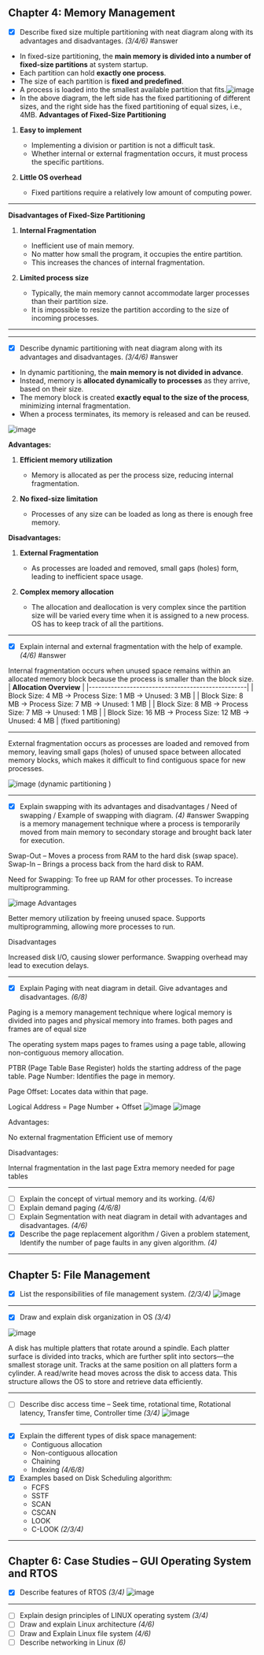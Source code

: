 ## Chapter 4: Memory Management

- [x] Describe fixed size multiple partitioning with neat diagram along with its advantages and disadvantages. *(3/4/6)*
     #answer
- In fixed-size partitioning, the **main memory is divided into a number of fixed-size partitions** at system startup.
- Each partition can hold **exactly one process**.
- The size of each partition is **fixed and predefined**.
- A process is loaded into the smallest available partition that fits.![image](.attachments/c91ef01b8d62e266be48f6095039c0c1ddff5b68.jpg)
- In the above diagram, the left side has the fixed partitioning of different sizes, and the right side has the fixed partitioning of equal sizes, i.e., 4MB.
   **Advantages of Fixed-Size Partitioning**

1. **Easy to implement**  
   - Implementing a division or partition is not a difficult task.  
   - Whether internal or external fragmentation occurs, it must process the specific partitions.

2. **Little OS overhead**  
   - Fixed partitions require a relatively low amount of computing power.

---

 **Disadvantages of Fixed-Size Partitioning**

1. **Internal Fragmentation**  
   - Inefficient use of main memory.  
   - No matter how small the program, it occupies the entire partition.  
   - This increases the chances of internal fragmentation.

2. **Limited process size**  
   - Typically, the main memory cannot accommodate larger processes than their partition size.  
   - It is impossible to resize the partition according to the size of incoming processes.
---

***


- [x] Describe dynamic partitioning with neat diagram along with its advantages and disadvantages. *(3/4/6)*
#answer

- In dynamic partitioning, the **main memory is not divided in advance**.
- Instead, memory is **allocated dynamically to processes** as they arrive, based on their size.
- The memory block is created **exactly equal to the size of the process**, minimizing internal fragmentation.
- When a process terminates, its memory is released and can be reused.


![image](.attachments/269db722b98d9c9947c21ba9422537cbc36b6d80.jpg) 

 **Advantages:**

1. **Efficient memory utilization**  
   - Memory is allocated as per the process size, reducing internal fragmentation.

2. **No fixed-size limitation**  
   - Processes of any size can be loaded as long as there is enough free memory.

  **Disadvantages:**

1. **External Fragmentation**  
   - As processes are loaded and removed, small gaps (holes) form, leading to inefficient space usage.

2. **Complex memory allocation**  
   - The allocation and deallocation is very complex since the partition size will be varied every time when it is assigned to a new process. OS has to keep track of all the partitions.
   
***
- [x] Explain internal and external fragmentation with the help of example. *(4/6)*
#answer

Internal fragmentation occurs when unused space remains within an allocated memory block because the process is smaller than the block size.
| **Allocation Overview**                          |
|--------------------------------------------------|
| Block Size: 4 MB → Process Size: 1 MB → Unused: 3 MB |
| Block Size: 8 MB → Process Size: 7 MB → Unused: 1 MB |
| Block Size: 8 MB → Process Size: 7 MB → Unused: 1 MB |
| Block Size: 16 MB → Process Size: 12 MB → Unused: 4 MB |
(fixed partitioning)
***

External fragmentation occurs as processes are loaded and removed from memory, leaving small gaps (holes) of unused space between allocated memory blocks, which makes it difficult to find contiguous space for new processes.

 ![image](.attachments/b78d032343d6840dfce858801361e05e172f4f04.jpg) 
(dynamic partitioning )
***

- [x] Explain swapping with its advantages and disadvantages / Need of swapping / Example of swapping with diagram. *(4)*
    #answer
Swapping is a memory management technique where a process is temporarily moved from main memory to secondary storage and brought back later for execution.

Swap-Out – Moves a process from RAM to the hard disk (swap space).
Swap-In – Brings a process back from the hard disk to RAM.

Need for Swapping:
To free up RAM for other processes.
To increase multiprogramming.

![image](.attachments/10339623bd7318c4e7b42587f539537c0b19bd57.jpg) 
Advantages

Better memory utilization by freeing unused space.
Supports multiprogramming, allowing more processes to run.



Disadvantages

Increased disk I/O, causing slower performance.
Swapping overhead may lead to execution delays.

***
- [x] Explain Paging with neat diagram in detail. Give advantages and disadvantages. *(6/8)*


Paging is a memory management technique where logical memory is divided into pages and physical memory into frames.
both pages and frames are of equal size

The operating system maps pages to frames using a page table, allowing non-contiguous memory allocation.

PTBR (Page Table Base Register) holds the starting address of the page table.
Page Number: Identifies the page in memory.

Page Offset: Locates data within that page.


Logical Address = Page Number + Offset
![image](.attachments/9eb91e73d5d1df589ee6561dc7b74c46599849c3.jpg) 
![image](.attachments/3cbfd293c51c48a3a05de358a3682f1683c87ba4.jpg) 


Advantages:

No external fragmentation
Efficient use of memory





Disadvantages:

Internal fragmentation in the last page
Extra memory needed for page tables


***




- [ ] Explain the concept of virtual memory and its working. *(4/6)*
- [ ] Explain demand paging *(4/6/8)*
- [ ] Explain Segmentation with neat diagram in detail with advantages and disadvantages. *(4/6)*
- [x] Describe the page replacement algorithm / Given a problem statement, Identify the number of page faults in any given algorithm. *(4)*

---

## Chapter 5: File Management

- [x] List the responsibilities of file management system. *(2/3/4)*
    ![image](.attachments/41eafb0000f1bb4bf92de6e38815223acb6a8f6e.jpg)
***

- [x] Draw and explain disk organization in OS *(3/4)*

 ![image](.attachments/16d0c5c157310d628e58c941d4daaafb89001f0a.jpg) 


A disk has multiple platters that rotate around a spindle. Each platter surface is divided into tracks, which are further split into sectors—the smallest storage unit. Tracks at the same position on all platters form a cylinder. A read/write head moves across the disk to access data. This structure allows the OS to store and retrieve data efficiently.

***
- [ ] Describe disc access time – Seek time, rotational time, Rotational latency, Transfer time, Controller time *(3/4)*
 ![image](.attachments/a7cf7ae7a00a876e0326ef789861d38c67a6a5b5.jpg)
  ***    
- [x] Explain the different types of disk space management:
  - Contiguous allocation  
  - Non-contiguous allocation  
  - Chaining  
  - Indexing *(4/6/8)*
- [x] Examples based on Disk Scheduling algorithm:
  - FCFS  
  - SSTF  
  - SCAN  
  - CSCAN  
  - LOOK  
  - C-LOOK *(2/3/4)*

---

## Chapter 6: Case Studies – GUI Operating System and RTOS

- [x] Describe features of RTOS *(3/4)*
![image](.attachments/0eb7bc9be141c5b9f1cde4e34f71a0349a7ab238.jpg) 
***
- [ ] Explain design principles of LINUX operating system *(3/4)*
- [ ] Draw and explain Linux architecture *(4/6)*
- [ ] Draw and Explain Linux file system *(4/6)*
- [ ] Describe networking in Linux *(6)*